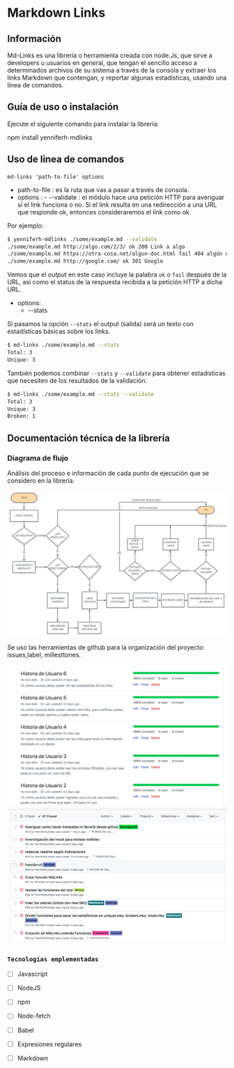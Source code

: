 # Markdown Links

## Información

Md-Links es una librería o herramienta creada con node.Js, que sirve a developers u usuarios en general, que tengan el sencillo acceso a determinados archivos de su sistema a través de la consola y extraer los links Markdown que contengan, y reportar algunas estadísticas, usando una línea de comandos.

## Guía de uso o instalación

Ejecute el siguiente comando para instalar la librería:

npm install yenniferh-mdlinks

## Uso de linea de comandos

`md-links 'path-to-file' options`

- path-to-file : es la ruta que vas a pasar a través de consola.
- options : 
      - --validate : el módulo hace una petición HTTP para
averiguar si el link funciona o no. Si el link resulta en una redirección a una URL que responde ok, entonces consideraremos el link como ok.

Por ejemplo:

```sh
$ yenniferh-mdlinks ./some/example.md --validate
./some/example.md http://algo.com/2/3/ ok 200 Link a algo
./some/example.md https://otra-cosa.net/algun-doc.html fail 404 algún doc
./some/example.md http://google.com/ ok 301 Google
```

Vemos que el _output_ en este caso incluye la palabra `ok` o `fail` después de
la URL, así como el status de la respuesta recibida a la petición HTTP a dicha
URL.

   - options:
      - --stats

Si pasamos la opción `--stats` el output (salida) será un texto con estadísticas
básicas sobre los links.

```sh
$ md-links ./some/example.md --stats
Total: 3
Unique: 3
```

También podemos combinar `--stats` y `--validate` para obtener estadísticas que
necesiten de los resultados de la validación.

```sh
$ md-links ./some/example.md --stats --validate
Total: 3
Unique: 3
Broken: 1
```

## Documentación técnica de la librería

### Diagrama de flujo

Análisis del proceso e información de cada punto de ejecución que se considero en la librería.

![Flujograma](img/flujograma.jpg "Flujograma")

Se uso las herramientas de github para la organización del proyecto: issues,label, millesttones.

![planificación](img/millestone.png "millestone")
![planificación](img/issues.png "issues")


### `Tecnologías emplementadas`

- [ ] Javascript
- [ ] NodeJS
- [ ] npm
- [ ] Node-fetch
- [ ] Babel
- [ ] Expresiones regulares
- [ ] Markdown

